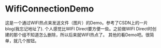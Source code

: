 # WifiConnectionDemo
这是一个通过WIFI热点来发送文件（图片）的Demo。参考了CSDN上的一片blog(我忘记地址了).
个人感觉比WIFI Direct要方便一些。之前做WIFI Direct时创建的那个组不知道怎么删除，所以后来就WIFI热点了。
其他的看Demo吧。很简单，就几个按钮。
